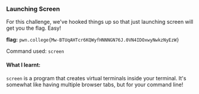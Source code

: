 ### Launching Screen 

For this challenge, we've hooked things up so that just launching screen will get you the flag. Easy!

**flag:** `pwn.college{Mw-BTUqAHTcr6KQWyfHNNNGN76J.0VN4IDOxwyNwkzNyEzW}`

Command used: `screen`

#### What I learnt: 
`screen` is a program that creates virtual terminals inside your terminal. It's somewhat like having multiple browser tabs, but for your command line!